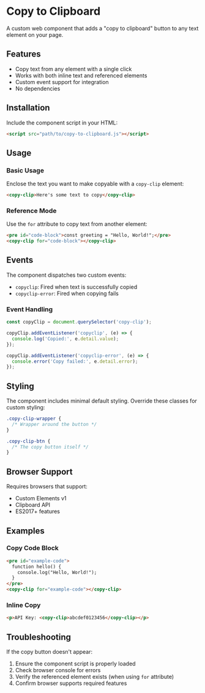 # Copy to Clipboard

A custom web component that adds a "copy to clipboard" button to any text element on your page.

## Features

- Copy text from any element with a single click
- Works with both inline text and referenced elements
- Custom event support for integration
- No dependencies

## Installation

Include the component script in your HTML:

```html
<script src="path/to/copy-to-clipboard.js"></script>
```

## Usage

### Basic Usage

Enclose the text you want to make copyable with a `copy-clip` element:

```html
<copy-clip>Here's some text to copy</copy-clip>
```

### Reference Mode

Use the `for` attribute to copy text from another element:

```html
<pre id="code-block">const greeting = "Hello, World!";</pre>
<copy-clip for="code-block"></copy-clip>
```

## Events

The component dispatches two custom events:

- `copyclip`: Fired when text is successfully copied
- `copyclip-error`: Fired when copying fails

### Event Handling

```javascript
const copyClip = document.querySelector('copy-clip');

copyClip.addEventListener('copyclip', (e) => {
  console.log('Copied:', e.detail.value);
});

copyClip.addEventListener('copyclip-error', (e) => {
  console.error('Copy failed:', e.detail.error);
});
```

## Styling

The component includes minimal default styling. Override these classes for custom styling:

```css
.copy-clip-wrapper {
  /* Wrapper around the button */
}

.copy-clip-btn {
  /* The copy button itself */
}
```

## Browser Support

Requires browsers that support:
- Custom Elements v1
- Clipboard API
- ES2017+ features

## Examples

### Copy Code Block

```html
<pre id="example-code">
  function hello() {
    console.log("Hello, World!");
  }
</pre>
<copy-clip for="example-code"></copy-clip>
```

### Inline Copy

```html
<p>API Key: <copy-clip>abcdef0123456</copy-clip></p>
```

## Troubleshooting

If the copy button doesn't appear:
1. Ensure the component script is properly loaded
2. Check browser console for errors
3. Verify the referenced element exists (when using `for` attribute)
4. Confirm browser supports required features
